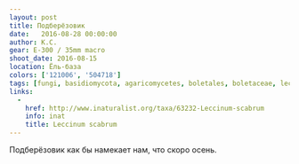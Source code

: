 ```yaml
---
layout: post
title: Подберёзовик
date:   2016-08-28 00:00:00
author: К.С.
gear: E-300 / 35mm macro
shoot_date: 2016-08-15
location: Ёль-база
colors: ['121006', '504718']
tags: [fungi, basidiomycota, agaricomycetes, boletales, boletaceae, leccinum, leccinum scabrum]
links:
  -
    href: http://www.inaturalist.org/taxa/63232-Leccinum-scabrum
    info: inat
    title: Leccinum scabrum
---
```


Подберёзовик как бы намекает нам, что скоро осень.
